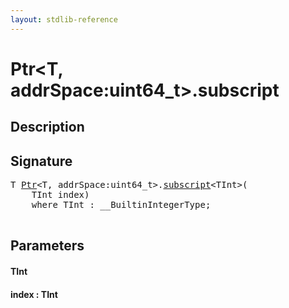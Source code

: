 ```yaml
---
layout: stdlib-reference
---
```


# Ptr\<T, addrSpace:uint64\_t\>\.subscript

## Description





## Signature 

<pre>
<span class="code_type">T</span> <a href="/stdlib-reference/types/Ptr/index" class="code_type">Ptr</a>&lt;<span class="code_type">T</span>, addrSpace:uint64_t&gt;.<a href="/stdlib-reference/types/Ptr/subscript">subscript</a>&lt;TInt&gt;(
    TInt <span class='code_param'>index</span>)
    <span class='code_keyword'>where</span> TInt : __BuiltinIntegerType;

</pre>

## Parameters

#### TInt
#### index  : TInt

